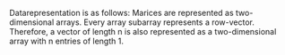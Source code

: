 Datarepresentation is as follows:
Marices are represented as two-dimensional arrays.
Every array subarray represents a row-vector.
Therefore, a vector of length n is also represented as a
two-dimensional array with n entries of length 1.